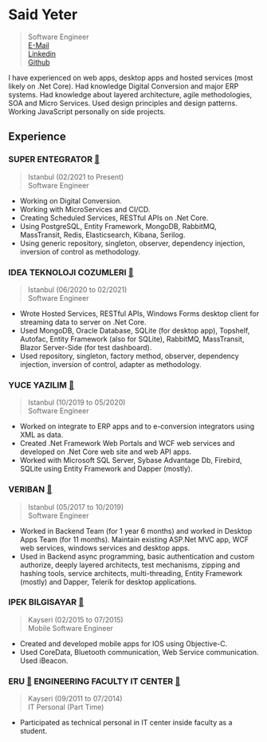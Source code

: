 # Said Yeter  
> Software Engineer  
[E-Mail](saidyeter@hotmail.com)  
[Linkedin](linkedin.com/in/said-yeter)  
[Github](github.com/kordiseps)  

I have experienced on web apps, desktop apps and hosted services (most likely on .Net Core). Had knowledge Digital Conversion and major ERP systems. Had knowledge about layered architecture, agile methodologies, SOA and Micro Services. Used design principles and design patterns. Working JavaScript personally on side projects.

## Experience
### SUPER ENTEGRATOR [🔗](https://www.linkedin.com/company/superentegrator) 
> Istanbul (02/2021 to Present)  
> Software Engineer    

- Working on Digital Conversion.
- Working with MicroServices and CI/CD.
- Creating Scheduled Services, RESTful APIs on .Net Core.
- Using PostgreSQL, Entity Framework, MongoDB, RabbitMQ, MassTransit, Redis, Elasticsearch, Kibana, Serilog.
- Using generic repository, singleton, observer, dependency injection, inversion of control as methodology.


### IDEA TEKNOLOJI COZUMLERI [🔗](https://www.linkedin.com/company/idea-technology-solutions) 
> Istanbul (06/2020 to 02/2021)   
> Software Engineer  

- Wrote Hosted Services, RESTful APIs, Windows Forms desktop client for streaming data to server on .Net Core.
- Used MongoDB, Oracle Database, SQLite (for desktop app), Topshelf, Autofac, Entity Framework (also for SQLite), RabbitMQ, MassTransit, Blazor Server-Side (for test dashboard).
- Used repository, singleton, factory method, observer, dependency injection, inversion of control, adapter as methodology.

### YUCE YAZILIM [🔗](https://www.linkedin.com/company/yuceyazilim) 
> Istanbul (10/2019 to 05/2020)    
> Software Engineer 

- Worked on integrate to ERP apps and to e-conversion integrators using XML as data.
- Created .Net Framework Web Portals and WCF web services and developed on .Net Core web site and web API apps.
- Worked with Microsoft SQL Server, Sybase Advantage Db, Firebird, SQLite using Entity Framework and Dapper (mostly). 

### VERIBAN [🔗](https://www.linkedin.com/company/veriban-a-) 
> Istanbul (05/2017 to 10/2019)    
> Software Engineer 
 
- Worked in Backend Team (for 1 year 6 months) and worked in Desktop Apps Team (for 11 months). Maintain existing ASP.Net MVC app, WCF web services, windows services and desktop apps.
- Used in Backend async programming, basic authentication and custom authorize, deeply layered architects, test mechanisms, zipping and hashing tools, service architects, multi-threading, Entity Framework (mostly) and Dapper, Telerik for desktop applications.

### IPEK BILGISAYAR [🔗](https://www.linkedin.com/company/ipek-bilgisayar-ltd.-%C5%9Fti) 
> Kayseri (02/2015 to 07/2015)  
> Mobile Software Engineer   
 
- Created and developed mobile apps for IOS using Objective-C.
- Used CoreData, Bluetooth communication, Web Service communication. 
Used iBeacon.

### ERU [🔗](https://tr.linkedin.com/school/erciyes-university/) ENGINEERING FACULTY IT CENTER  [🔗](https://mf.erciyes.edu.tr/?dil=en)
> Kayseri (09/2011 to 07/2014)   
> IT Personal (Part Time)

- Participated as technical personal in IT center inside faculty as a student.